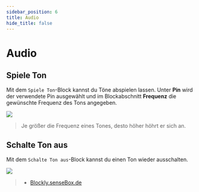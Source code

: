 ```yaml
---
sidebar_position: 6
title: Audio
hide_title: false
---
```


# Audio


## Spiele Ton
Mit dem `Spiele Ton`-Block kannst du Töne abspielen lassen. Unter __Pin__ wird der verwendete Pin ausgewählt und im Blockabschnitt __Frequenz__ die gewünschte Frequenz des Tons angegeben.

![](/img/blockly-bilder/audio/blockly-ton-1.svg)

> Je größer die Frequenz eines Tones, desto höher höhrt er sich an.

## Schalte Ton aus
Mit dem `Schalte Ton aus`-Block kannst du einen Ton wieder ausschalten.

![](/img/blockly-bilder/audio/blockly-ton-2.svg)


> - [Blockly.senseBox.de](https://blockly.sensebox.de/)